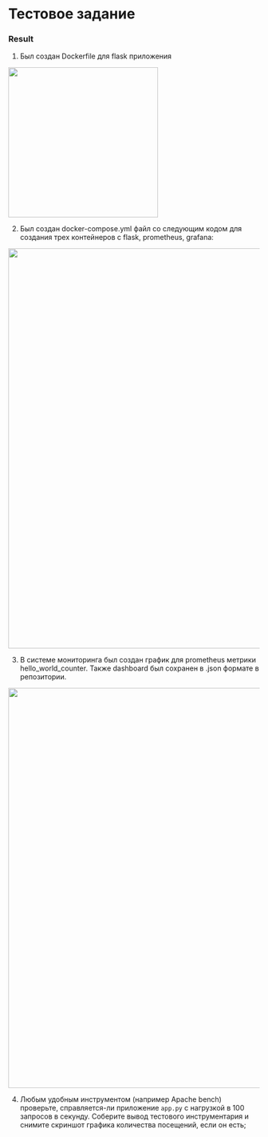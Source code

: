 # Тестовое задание

### Result

1. Был создан Dockerfile для flask приложения

<img src="https://user-images.githubusercontent.com/67152968/199475785-059d7037-4f8c-4b58-9d4f-0ca63d3b1c44.png" width="300">

2. Был создан docker-compose.yml файл со следующим кодом для создания трех контейнеров с flask, prometheus, grafana:

<img src="https://user-images.githubusercontent.com/67152968/199477309-219d46bd-8011-45a8-abdf-ce1f63b7f9c5.png" width="800">

3. В системе мониторинга был создан график для prometheus метрики hello_world_counter. Также dashboard был сохранен в .json формате в репозитории.

<img src="https://user-images.githubusercontent.com/67152968/199477766-3e326ffc-d26b-442d-bf1e-16609ed8dd4e.png" width="800">


   4. Любым удобным инструментом (например Apache bench) проверьте,
      справляется-ли приложение `app.py` с нагрузкой в 100 запросов в секунду.
      Соберите вывод тестового инструментария и снимите скриншот графика
      количества посещений, если он есть;
